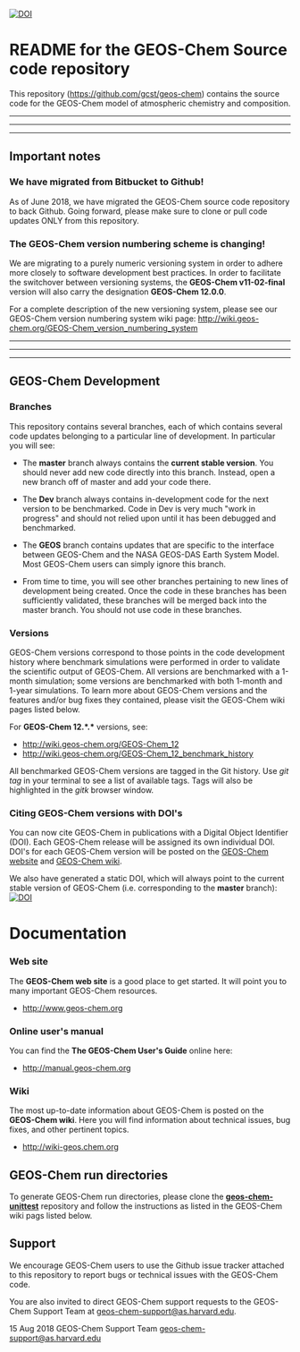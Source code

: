 [![DOI](https://zenodo.org/badge/DOI/10.5281/zenodo.1343546.svg)](https://doi.org/10.5281/zenodo.1343546)
# README for the GEOS-Chem Source code repository

This repository (https://github.com/gcst/geos-chem) contains the source code for the GEOS-Chem model of atmospheric chemistry and composition. 

---
---
---
## Important notes

### We have migrated from Bitbucket to Github!
As of June 2018, we have migrated the GEOS-Chem source code repository to back Github.  Going forward, please make sure to clone or pull code updates ONLY from this repository.

### The GEOS-Chem version numbering scheme is changing!

We are migrating to a purely numeric versioning system in order to adhere more closely to software development best practices. In order to facilitate the switchover between versioning systems, the __GEOS-Chem v11-02-final__ version will also carry the designation __GEOS-Chem 12.0.0__.

For a complete description of the new versioning system, please see our GEOS-Chem version numbering system wiki page: http://wiki.geos-chem.org/GEOS-Chem_version_numbering_system

---
---
---

## GEOS-Chem Development

### Branches
This repository contains several branches, each of which contains several code updates belonging to a particular line of development.  In particular you will see:

 * The __master__ branch always contains the __current stable version__.  You should never add new code directly into this branch.  Instead, open a new branch off of master and add your code there.

 * The __Dev__ branch always contains in-development code for the next version to be benchmarked.  Code in Dev is very much "work in progress" and should not relied upon until it has been debugged and benchmarked.

 * The __GEOS__ branch contains updates that are specific to the interface between GEOS-Chem and the NASA GEOS-DAS Earth System Model.  Most GEOS-Chem users can simply ignore this branch.

 * From time to time, you will see other branches pertaining to new lines of development being created.  Once the code in these branches has been sufficiently validated, these branches will be merged back into the master branch.  You should not use code in these branches.

### Versions

GEOS-Chem versions correspond to those points in the code development history where benchmark simulations were performed in order to validate the scientific output of GEOS-Chem.  All versions are benchmarked with a 1-month simulation; some versions are benchmarked with both 1-month and 1-year simulations.  To learn more about GEOS-Chem versions and the features and/or bug fixes they contained, please visit the GEOS-Chem wiki pages listed below.

For __GEOS-Chem 12.\*.\*__ versions, see:
* http://wiki.geos-chem.org/GEOS-Chem_12
* http://wiki.geos-chem.org/GEOS-Chem_12_benchmark_history

All benchmarked GEOS-Chem versions are tagged in the Git history. Use _git tag_ in your terminal to see a list of available tags. Tags will also be highlighted in the _gitk_ browser window.

### Citing GEOS-Chem versions with DOI's

You can now cite GEOS-Chem in publications with a Digital Object Identifier (DOI). Each GEOS-Chem release will be assigned its own individual DOI.  DOI's for each GEOS-Chem version will be posted on the [GEOS-Chem website](http://geos-chem.org) and [GEOS-Chem wiki](http://wiki.geos-chem.org).

We also have generated a static DOI, which will always point to the current stable version of GEOS-Chem (i.e. corresponding to the __master__ branch): [![DOI](https://zenodo.org/badge/DOI/10.5281/zenodo.1343546.svg)](https://doi.org/10.5281/zenodo.1343546)

# Documentation

### Web site
The __GEOS-Chem web site__ is a good place to get started.  It will point you to many important GEOS-Chem resources.
* http://www.geos-chem.org

### Online user's manual
You can find the __The GEOS-Chem User's Guide__ online here:
* http://manual.geos-chem.org

### Wiki
The most up-to-date information about GEOS-Chem is posted on the __GEOS-Chem wiki__.  Here you will find information about technical issues, bug fixes, and other pertinent topics.
* http://wiki-geos.chem.org

## GEOS-Chem run directories
To generate GEOS-Chem run directories, please clone the [__geos-chem-unittest__](https://github.com/geoschem/geos-chem-unittest) repository and follow the instructions as listed in the GEOS-Chem wiki pags listed below.

## Support 
We encourage GEOS-Chem users to use the Github issue tracker attached to this repository to report  bugs or technical issues with the GEOS-Chem code.

You are also invited to direct GEOS-Chem support requests to the GEOS-Chem Support Team at geos-chem-support@as.harvard.edu.

15 Aug 2018
GEOS-Chem Support Team
geos-chem-support@as.harvard.edu
